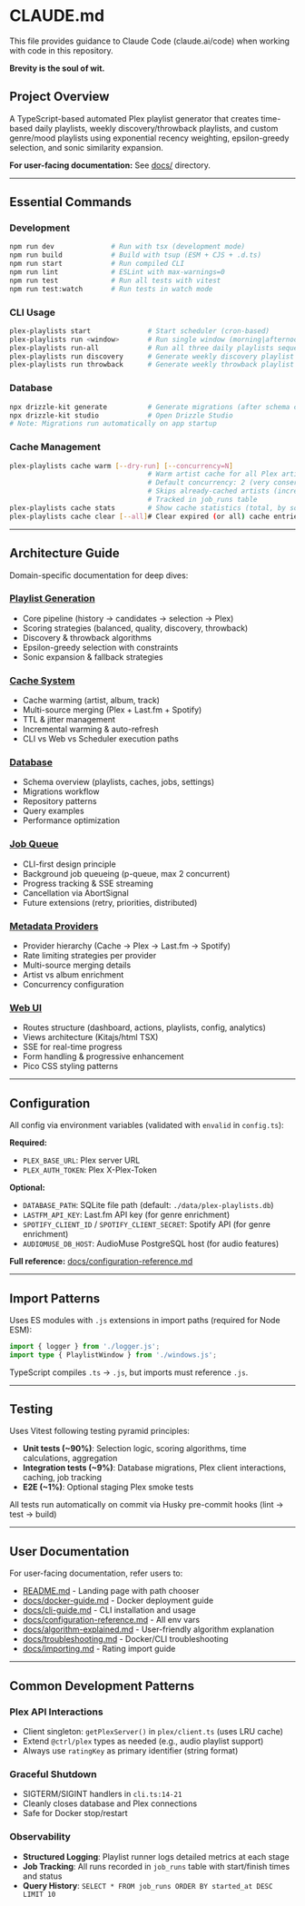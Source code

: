 # CLAUDE.md

This file provides guidance to Claude Code (claude.ai/code) when working with code in this repository.

**Brevity is the soul of wit.**

## Project Overview

A TypeScript-based automated Plex playlist generator that creates time-based daily playlists, weekly discovery/throwback playlists, and custom genre/mood playlists using exponential recency weighting, epsilon-greedy selection, and sonic similarity expansion.

**For user-facing documentation:** See [docs/](docs/) directory.

---

## Essential Commands

### Development
```bash
npm run dev              # Run with tsx (development mode)
npm run build            # Build with tsup (ESM + CJS + .d.ts)
npm run start            # Run compiled CLI
npm run lint             # ESLint with max-warnings=0
npm run test             # Run all tests with vitest
npm run test:watch       # Run tests in watch mode
```

### CLI Usage
```bash
plex-playlists start              # Start scheduler (cron-based)
plex-playlists run <window>       # Run single window (morning|afternoon|evening|discovery|throwback)
plex-playlists run-all            # Run all three daily playlists sequentially
plex-playlists run discovery      # Generate weekly discovery playlist
plex-playlists run throwback      # Generate weekly throwback playlist
```

### Database
```bash
npx drizzle-kit generate          # Generate migrations (after schema changes)
npx drizzle-kit studio            # Open Drizzle Studio
# Note: Migrations run automatically on app startup
```

### Cache Management
```bash
plex-playlists cache warm [--dry-run] [--concurrency=N]
                                  # Warm artist cache for all Plex artists
                                  # Default concurrency: 2 (very conservative to avoid rate limits)
                                  # Skips already-cached artists (incremental)
                                  # Tracked in job_runs table
plex-playlists cache stats        # Show cache statistics (total, by source, expiring)
plex-playlists cache clear [--all]# Clear expired (or all) cache entries
```

---

## Architecture Guide

Domain-specific documentation for deep dives:

### [Playlist Generation](src/playlist/CLAUDE.md)
- Core pipeline (history → candidates → selection → Plex)
- Scoring strategies (balanced, quality, discovery, throwback)
- Discovery & throwback algorithms
- Epsilon-greedy selection with constraints
- Sonic expansion & fallback strategies

### [Cache System](src/cache/CLAUDE.md)
- Cache warming (artist, album, track)
- Multi-source merging (Plex + Last.fm + Spotify)
- TTL & jitter management
- Incremental warming & auto-refresh
- CLI vs Web vs Scheduler execution paths

### [Database](src/db/CLAUDE.md)
- Schema overview (playlists, caches, jobs, settings)
- Migrations workflow
- Repository patterns
- Query examples
- Performance optimization

### [Job Queue](src/queue/CLAUDE.md)
- CLI-first design principle
- Background job queueing (p-queue, max 2 concurrent)
- Progress tracking & SSE streaming
- Cancellation via AbortSignal
- Future extensions (retry, priorities, distributed)

### [Metadata Providers](src/metadata/CLAUDE.md)
- Provider hierarchy (Cache → Plex → Last.fm → Spotify)
- Rate limiting strategies per provider
- Multi-source merging details
- Artist vs album enrichment
- Concurrency configuration

### [Web UI](src/web/CLAUDE.md)
- Routes structure (dashboard, actions, playlists, config, analytics)
- Views architecture (Kitajs/html TSX)
- SSE for real-time progress
- Form handling & progressive enhancement
- Pico CSS styling patterns

---

## Configuration

All config via environment variables (validated with `envalid` in `config.ts`):

**Required:**
- `PLEX_BASE_URL`: Plex server URL
- `PLEX_AUTH_TOKEN`: Plex X-Plex-Token

**Optional:**
- `DATABASE_PATH`: SQLite file path (default: `./data/plex-playlists.db`)
- `LASTFM_API_KEY`: Last.fm API key (for genre enrichment)
- `SPOTIFY_CLIENT_ID` / `SPOTIFY_CLIENT_SECRET`: Spotify API (for genre enrichment)
- `AUDIOMUSE_DB_HOST`: AudioMuse PostgreSQL host (for audio features)

**Full reference:** [docs/configuration-reference.md](docs/configuration-reference.md)

---

## Import Patterns

Uses ES modules with `.js` extensions in import paths (required for Node ESM):

```typescript
import { logger } from './logger.js';
import type { PlaylistWindow } from './windows.js';
```

TypeScript compiles `.ts` → `.js`, but imports must reference `.js`.

---

## Testing

Uses Vitest following testing pyramid principles:
- **Unit tests (~90%)**: Selection logic, scoring algorithms, time calculations, aggregation
- **Integration tests (~9%)**: Database migrations, Plex client interactions, caching, job tracking
- **E2E (~1%)**: Optional staging Plex smoke tests

All tests run automatically on commit via Husky pre-commit hooks (lint → test → build)

---

## User Documentation

For user-facing documentation, refer users to:
- [README.md](README.md) - Landing page with path chooser
- [docs/docker-guide.md](docs/docker-guide.md) - Docker deployment guide
- [docs/cli-guide.md](docs/cli-guide.md) - CLI installation and usage
- [docs/configuration-reference.md](docs/configuration-reference.md) - All env vars
- [docs/algorithm-explained.md](docs/algorithm-explained.md) - User-friendly algorithm explanation
- [docs/troubleshooting.md](docs/troubleshooting.md) - Docker/CLI troubleshooting
- [docs/importing.md](docs/importing.md) - Rating import guide

---

## Common Development Patterns

### Plex API Interactions
- Client singleton: `getPlexServer()` in `plex/client.ts` (uses LRU cache)
- Extend `@ctrl/plex` types as needed (e.g., audio playlist support)
- Always use `ratingKey` as primary identifier (string format)

### Graceful Shutdown
- SIGTERM/SIGINT handlers in `cli.ts:14-21`
- Cleanly closes database and Plex connections
- Safe for Docker stop/restart

### Observability
- **Structured Logging**: Playlist runner logs detailed metrics at each stage
- **Job Tracking**: All runs recorded in `job_runs` table with start/finish times and status
- **Query History**: `SELECT * FROM job_runs ORDER BY started_at DESC LIMIT 10`
